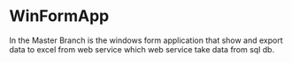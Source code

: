 # WinFormApp
In the Master Branch is the windows form application that show and export data to excel from web service which  web service take data from sql db.
